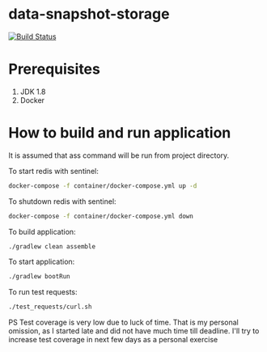 data-snapshot-storage
==============

[![Build Status](https://travis-ci.org/vitaliy-sushko/data-snapshots-storage.svg?branch=master)](https://travis-ci.org/vitaliy-sushko/data-snapshots-storage)

Prerequisites
==============

1. JDK 1.8
1. Docker

How to build and run application
==============

It is assumed that ass command will be run from project directory.

To start redis with sentinel:
```bash
docker-compose -f container/docker-compose.yml up -d
```

To shutdown redis with sentinel:
```bash
docker-compose -f container/docker-compose.yml down
```

To build application:
```bash
./gradlew clean assemble
``` 

To start application:
```bash
./gradlew bootRun
``` 

To run test requests:
```bash
./test_requests/curl.sh
```
  
PS Test coverage is very low due to luck of time.
   That is my personal omission, as I started late and did not have much time till deadline.
   I'll try to increase test coverage in next few days as a personal exercise     